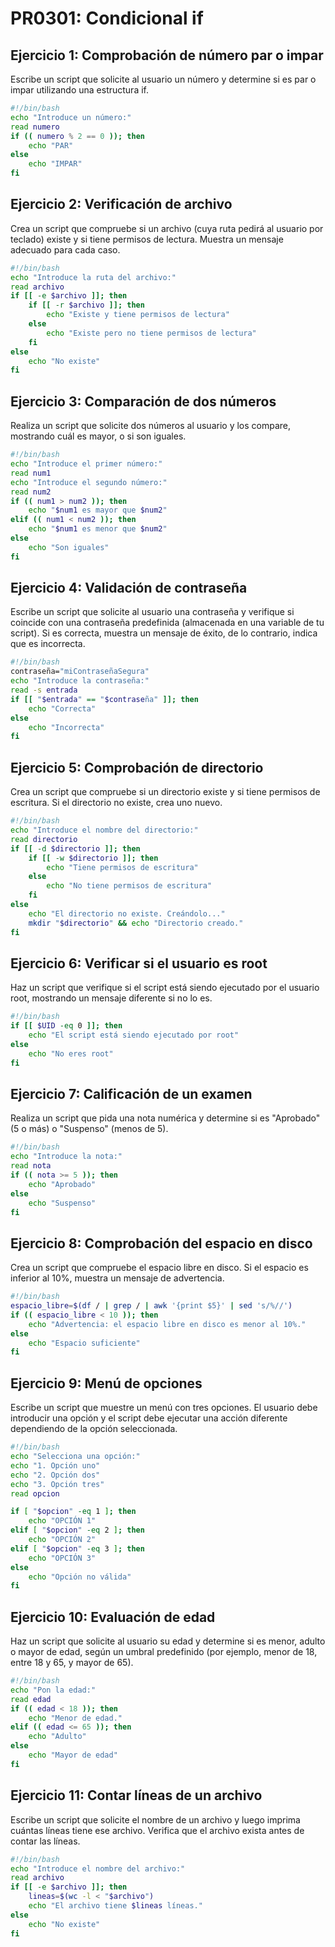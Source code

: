 # PR0301: Condicional if

## Ejercicio 1: Comprobación de número par o impar
Escribe un script que solicite al usuario un número y determine si es par o impar utilizando una estructura if.

```bash
#!/bin/bash
echo "Introduce un número:"
read numero
if (( numero % 2 == 0 )); then
    echo "PAR"
else
    echo "IMPAR"
fi
```

## Ejercicio 2: Verificación de archivo
Crea un script que compruebe si un archivo (cuya ruta pedirá al usuario por teclado) existe y si tiene permisos de lectura. Muestra un mensaje adecuado para cada caso.

```bash
#!/bin/bash
echo "Introduce la ruta del archivo:"
read archivo
if [[ -e $archivo ]]; then
    if [[ -r $archivo ]]; then
        echo "Existe y tiene permisos de lectura"
    else
        echo "Existe pero no tiene permisos de lectura"
    fi
else
    echo "No existe"
fi
```

## Ejercicio 3: Comparación de dos números
Realiza un script que solicite dos números al usuario y los compare, mostrando cuál es mayor, o si son iguales.

```bash
#!/bin/bash
echo "Introduce el primer número:"
read num1
echo "Introduce el segundo número:"
read num2
if (( num1 > num2 )); then
    echo "$num1 es mayor que $num2"
elif (( num1 < num2 )); then
    echo "$num1 es menor que $num2"
else
    echo "Son iguales"
fi
```

## Ejercicio 4: Validación de contraseña
Escribe un script que solicite al usuario una contraseña y verifique si coincide con una contraseña predefinida (almacenada en una variable de tu script). Si es correcta, muestra un mensaje de éxito, de lo contrario, indica que es incorrecta.

```bash
#!/bin/bash
contraseña="miContraseñaSegura"
echo "Introduce la contraseña:"
read -s entrada
if [[ "$entrada" == "$contraseña" ]]; then
    echo "Correcta"
else
    echo "Incorrecta"
fi
```

## Ejercicio 5: Comprobación de directorio
Crea un script que compruebe si un directorio existe y si tiene permisos de escritura. Si el directorio no existe, crea uno nuevo.

```bash
#!/bin/bash
echo "Introduce el nombre del directorio:"
read directorio
if [[ -d $directorio ]]; then
    if [[ -w $directorio ]]; then
        echo "Tiene permisos de escritura"
    else
        echo "No tiene permisos de escritura"
    fi
else
    echo "El directorio no existe. Creándolo..."
    mkdir "$directorio" && echo "Directorio creado."
fi
```

## Ejercicio 6: Verificar si el usuario es root
Haz un script que verifique si el script está siendo ejecutado por el usuario root, mostrando un mensaje diferente si no lo es.

```bash
#!/bin/bash
if [[ $UID -eq 0 ]]; then
    echo "El script está siendo ejecutado por root"
else
    echo "No eres root"
fi
```

## Ejercicio 7: Calificación de un examen
Realiza un script que pida una nota numérica y determine si es "Aprobado" (5 o más) o "Suspenso" (menos de 5).

```bash
#!/bin/bash
echo "Introduce la nota:"
read nota
if (( nota >= 5 )); then
    echo "Aprobado"
else
    echo "Suspenso"
fi
```

## Ejercicio 8: Comprobación del espacio en disco
Crea un script que compruebe el espacio libre en disco. Si el espacio es inferior al 10%, muestra un mensaje de advertencia.

```bash
#!/bin/bash
espacio_libre=$(df / | grep / | awk '{print $5}' | sed 's/%//')
if (( espacio_libre < 10 )); then
    echo "Advertencia: el espacio libre en disco es menor al 10%."
else
    echo "Espacio suficiente"
fi
```

## Ejercicio 9: Menú de opciones
Escribe un script que muestre un menú con tres opciones. El usuario debe introducir una opción y el script debe ejecutar una acción diferente dependiendo de la opción seleccionada.

```bash
#!/bin/bash
echo "Selecciona una opción:"
echo "1. Opción uno"
echo "2. Opción dos"
echo "3. Opción tres"
read opcion

if [ "$opcion" -eq 1 ]; then
    echo "OPCIÓN 1"
elif [ "$opcion" -eq 2 ]; then
    echo "OPCIÓN 2"
elif [ "$opcion" -eq 3 ]; then
    echo "OPCIÓN 3"
else
    echo "Opción no válida"
fi
```

## Ejercicio 10: Evaluación de edad
Haz un script que solicite al usuario su edad y determine si es menor, adulto o mayor de edad, según un umbral predefinido (por ejemplo, menor de 18, entre 18 y 65, y mayor de 65).

```bash
#!/bin/bash
echo "Pon la edad:"
read edad
if (( edad < 18 )); then
    echo "Menor de edad."
elif (( edad <= 65 )); then
    echo "Adulto"
else
    echo "Mayor de edad"
fi
```

## Ejercicio 11: Contar líneas de un archivo
Escribe un script que solicite el nombre de un archivo y luego imprima cuántas líneas tiene ese archivo. Verifica que el archivo exista antes de contar las líneas.

```bash
#!/bin/bash
echo "Introduce el nombre del archivo:"
read archivo
if [[ -e $archivo ]]; then
    lineas=$(wc -l < "$archivo")
    echo "El archivo tiene $lineas líneas."
else
    echo "No existe"
fi
